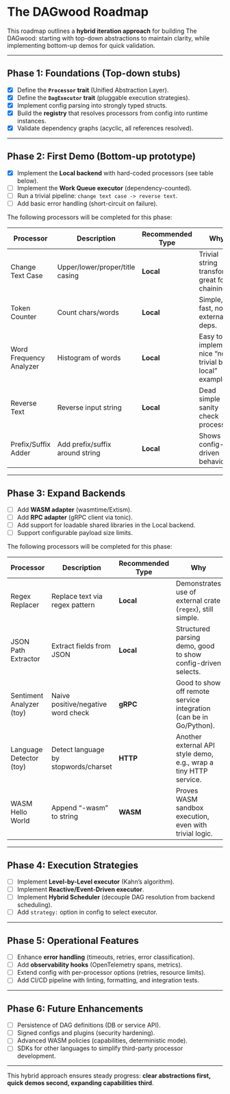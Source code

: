 # The DAGwood Roadmap

This roadmap outlines a **hybrid iteration approach** for building The DAGwood: starting with top-down abstractions to maintain clarity, while implementing bottom-up demos for quick validation.

---

## Phase 1: Foundations (Top-down stubs)

* [X] Define the **`Processor` trait** (Unified Abstraction Layer).
* [X] Define the **`DagExecutor` trait** (pluggable execution strategies).
* [X] Implement config parsing into strongly typed structs.
* [X] Build the **registry** that resolves processors from config into runtime instances.
* [X] Validate dependency graphs (acyclic, all references resolved).

---

## Phase 2: First Demo (Bottom-up prototype)

* [X] Implement the **Local backend** with hard-coded processors (see table below).
* [ ] Implement the **Work Queue executor** (dependency-counted).
* [ ] Run a trivial pipeline: `change text case -> reverse text`.
* [ ] Add basic error handling (short-circuit on failure).

The following processors will be completed for this phase:

| Processor                | Description                          | Recommended Type | Why                                                                |
| ------------------------ | ------------------------------------ | ---------------- | ------------------------------------------------------------------ |
| Change Text Case         | Upper/lower/proper/title casing      | **Local**        | Trivial string transform, great for chaining.                      |
| Token Counter            | Count chars/words                    | **Local**        | Simple, fast, no external deps.                                    |
| Word Frequency Analyzer  | Histogram of words                   | **Local**        | Easy to implement, nice “non-trivial but local” example.           |
| Reverse Text             | Reverse input string                 | **Local**        | Dead simple sanity check processor.                                |
| Prefix/Suffix Adder      | Add prefix/suffix around string      | **Local**        | Shows off config-driven behavior.                                  |


---

## Phase 3: Expand Backends

* [ ] Add **WASM adapter** (wasmtime/Extism).
* [ ] Add **RPC adapter** (gRPC client via tonic).
* [ ] Add support for loadable shared libraries in the Local backend.
* [ ] Support configurable payload size limits.

The following processors will be completed for this phase:

| Processor                | Description                          | Recommended Type | Why                                                                |
| ------------------------ | ------------------------------------ | ---------------- | ------------------------------------------------------------------ |
| Regex Replacer           | Replace text via regex pattern       | **Local**        | Demonstrates use of external crate (`regex`), still simple.        |
| JSON Path Extractor      | Extract fields from JSON             | **Local**        | Structured parsing demo, good to show config-driven selects.       |
| Sentiment Analyzer (toy) | Naive positive/negative word check   | **gRPC**         | Good to show off remote service integration (can be in Go/Python). |
| Language Detector (toy)  | Detect language by stopwords/charset | **HTTP**         | Another external API style demo, e.g., wrap a tiny HTTP service.   |
| WASM Hello World         | Append “-wasm” to string             | **WASM**         | Proves WASM sandbox execution, even with trivial logic.            |

---

## Phase 4: Execution Strategies

* [ ] Implement **Level-by-Level executor** (Kahn’s algorithm).
* [ ] Implement **Reactive/Event-Driven executor**.
* [ ] Implement **Hybrid Scheduler** (decouple DAG resolution from backend scheduling).
* [ ] Add `strategy:` option in config to select executor.

---

## Phase 5: Operational Features

* [ ] Enhance **error handling** (timeouts, retries, error classification).
* [ ] Add **observability hooks** (OpenTelemetry spans, metrics).
* [ ] Extend config with per-processor options (retries, resource limits).
* [ ] Add CI/CD pipeline with linting, formatting, and integration tests.

---

## Phase 6: Future Enhancements

* [ ] Persistence of DAG definitions (DB or service API).
* [ ] Signed configs and plugins (security hardening).
* [ ] Advanced WASM policies (capabilities, deterministic mode).
* [ ] SDKs for other languages to simplify third-party processor development.

---

This hybrid approach ensures steady progress: **clear abstractions first, quick demos second, expanding capabilities third**.
